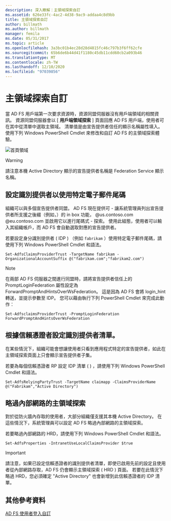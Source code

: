 ```yaml
---
description: 深入瞭解：主領域探索自訂
ms.assetid: 626e33fc-4ac2-4d38-9ac9-addaa4c8d9bb
title: 主領域探索自訂
author: billmath
ms.author: billmath
manager: femila
ms.date: 05/31/2017
ms.topic: article
ms.openlocfilehash: 3a3bc01b4ec28d28d4815fc46c797b3f6ff62cfe
ms.sourcegitcommit: 65b6de6b44d41f1180c45db11cdd60cb2a093b46
ms.translationtype: MT
ms.contentlocale: zh-TW
ms.lasthandoff: 12/10/2020
ms.locfileid: "97039856"
---
```

# <a name="home-realm-discovery-customization"></a>主領域探索自訂


當 AD FS 用戶端第一次要求資源時，資源同盟伺服器沒有用戶端領域的相關資訊。 資源同盟伺服器會以 [ **用戶端領域探索** ] 頁面回應 AD FS 用戶端，使用者可在其中從清單中選取主領域。 清單值是由宣告提供者信任的顯示名稱屬性填入。 使用下列 Windows PowerShell Cmdlet 來修改和自訂 AD FS 的主領域探索體驗。

![首頁領域](media/AD-FS-user-sign-in-customization/ADFS_Blue_Custom4.png)

> [!WARNING]
> 請注意本機 Active Directory 顯示的宣告提供者名稱是 Federation Service 顯示名稱。




## <a name="configure-identity-provider-to-use-certain-email-suffixes"></a>設定識別提供者以使用特定電子郵件尾碼
組織可以與多個宣告提供者同盟。 AD FS 現在提供可 \- 讓系統管理員列出宣告提供者所支援之後綴（例如，）的 in box 功能， @us.contoso.com @eu.contoso.com 並啟用它以進行尾碼式 \- 探索。 使用此組態，使用者可以輸入其組織帳戶，而 AD FS 會自動選取對應的宣告提供者。

若要設定身分識別提供者 \( IDP \) （例如 `fabrikam` ）使用特定電子郵件尾碼，請使用下列 Windows PowerShell Cmdlet 和語法。


`Set-AdfsClaimsProviderTrust -TargetName fabrikam -OrganizationalAccountSuffix @("fabrikam.com";"fabrikam2.com") `

>[!NOTE]
> 在兩部 AD FS 伺服器之間進行同盟時，請將宣告提供者信任上的 PromptLoginFederation 屬性設定為 ForwardPromptAndHintsOverWsFederation。  這是因為 AD FS 會將 login_hint 轉送，並提示參數至 IDP。  您可以藉由執行下列 PowerShell Cmdlet 來完成此動作：
>
>`Set-AdfsclaimsProviderTrust -PromptLoginFederation ForwardPromptAndHintsOverWsFederation`

## <a name="configure-an-identity-provider-list-per-relying-party"></a>根據信賴憑證者設定識別提供者清單。
在某些情況下，組織可能會想讓使用者只看到應用程式特定的宣告提供者，如此在主領域探索頁面上只會顯示宣告提供者子集。

若要為每個信賴憑證者 RP 設定 IDP 清單 \( \) ，請使用下列 Windows PowerShell Cmdlet 和語法。


`Set-AdfsRelyingPartyTrust -TargetName claimapp -ClaimsProviderName @("Fabrikam","Active Directory") `


## <a name="bypass-home-realm-discovery-for-the-intranet"></a>略過內部網路的主領域探索
對於從防火牆內存取的使用者，大部分組織僅支援其本機 Active Directory。 在這些情況下，系統管理員可以設定 AD FS 略過內部網路的主領域探索。

若要略過內部網路的 HRD，請使用下列 Windows PowerShell Cmdlet 和語法。


`Set-AdfsProperties -IntranetUseLocalClaimsProvider $true `


> [!IMPORTANT]
> 請注意，如果已設定信賴憑證者的識別提供者清單，即使已啟用先前的設定且使用者從內部網路存取，AD FS 仍會顯示主領域探索 \( HRD \) 頁面。 若要在此情況下略過 HRD，您必須確定 "Active Directory" 也會新增到此信賴憑證者的 IDP 清單。

## <a name="additional-references"></a>其他參考資料
[AD FS 使用者登入自訂](AD-FS-user-sign-in-customization.md)
